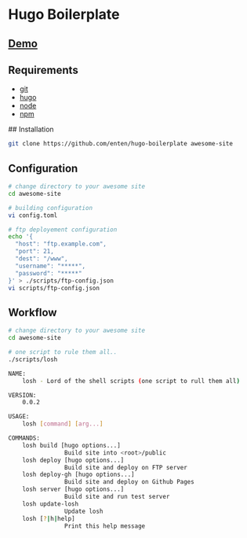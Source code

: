 # Hugo Boilerplate

## [Demo](http://enten.github.io/hugo-boilerplate/)

## Requirements

* [git](http://git-scm.com)
* [hugo](https://gohugo.io)
* [node](https://nodejs.org)
* [npm](https://www.npmjs.com/about)

## Installation

```bash
git clone https://github.com/enten/hugo-boilerplate awesome-site
```

## Configuration

```bash
# change directory to your awesome site
cd awesome-site

# building configuration
vi config.toml

# ftp deployement configuration
echo '{
  "host": "ftp.example.com",
  "port": 21,
  "dest": "/www",
  "username": "*****",
  "password": "*****"
}' > ./scripts/ftp-config.json
vi scripts/ftp-config.json
```

## Workflow

```bash
# change directory to your awesome site
cd awesome-site

# one script to rule them all..
./scripts/losh

NAME:
    losh - Lord of the shell scripts (one script to rull them all)

VERSION:
    0.0.2

USAGE:
    losh [command] [arg...]

COMMANDS:
    losh build [hugo options...]
                Build site into <root>/public
    losh deploy [hugo options...]
                Build site and deploy on FTP server
    losh deploy-gh [hugo options...]
                Build site and deploy on Github Pages
    losh server [hugo options...]
                Build site and run test server
    losh update-losh
                Update losh
    losh [?|h|help]
                Print this help message


```
